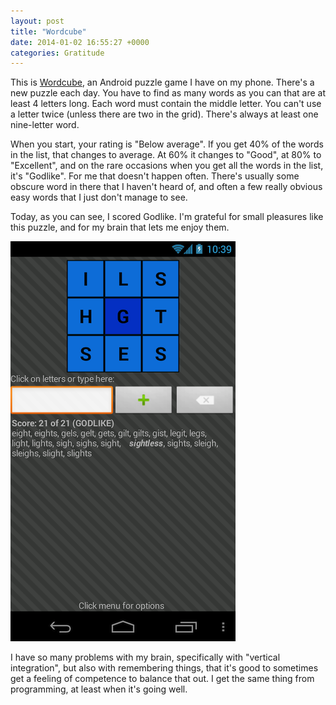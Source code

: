 ```yaml
---
layout: post
title: "Wordcube"
date: 2014-01-02 16:55:27 +0000
categories: Gratitude
---
```


This is [Wordcube][], an Android puzzle game I have on my phone. There's a new
puzzle each day. You have to find as many words as you can that are at least 4
letters long. Each word must contain the middle letter. You can't use a letter
twice (unless there are two in the grid). There's always at least one
nine-letter word.

When you start, your rating is "Below average". If you get 40% of the words in
the list, that changes to average. At 60% it changes to "Good", at 80% to
"Excellent", and on the rare occasions when you get all the words in the list,
it's "Godlike". For me that doesn't happen often. There's usually some obscure
word in there that I haven't heard of, and often a few really obvious easy words
that I just don't manage to see.

Today, as you can see, I scored Godlike. I'm grateful for small pleasures like
this puzzle, and for my brain that lets me enjoy them. 

![Wordcube screenshot](/images/2014-01-02-10-39-34.png)

I have so many problems with my brain, specifically with "vertical integration",
but also with remembering things, that it's good to sometimes get a feeling of
competence to balance that out. I get the same thing from programming, at least
when it's going well.


[Wordcube]: https://play.google.com/store/apps/details?id=com.sc.wordcubefree
